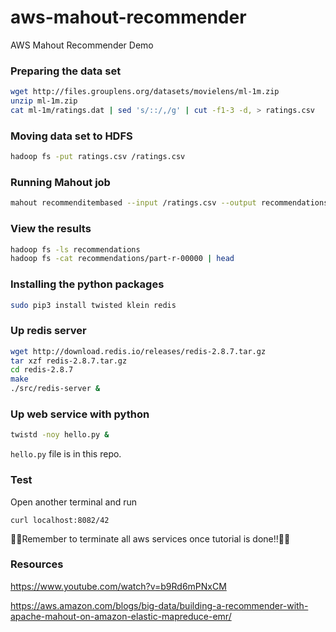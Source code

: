 # aws-mahout-recommender
AWS Mahout Recommender Demo

### Preparing the data set

```sh
wget http://files.grouplens.org/datasets/movielens/ml-1m.zip
unzip ml-1m.zip
cat ml-1m/ratings.dat | sed 's/::/,/g' | cut -f1-3 -d, > ratings.csv
```

### Moving data set to HDFS

```sh
hadoop fs -put ratings.csv /ratings.csv
```

### Running Mahout job

```sh
mahout recommenditembased --input /ratings.csv --output recommendations --numRecommendations 10 --outputPathForSimilarityMatrix similarity-matrix --similarityClassname SIMILARITY_COSINE
```

### View the results

```sh
hadoop fs -ls recommendations
hadoop fs -cat recommendations/part-r-00000 | head
```

### Installing the python packages

```sh
sudo pip3 install twisted klein redis
```

### Up redis server

```sh
wget http://download.redis.io/releases/redis-2.8.7.tar.gz
tar xzf redis-2.8.7.tar.gz
cd redis-2.8.7
make
./src/redis-server &
```

### Up web service with python

```sh
twistd -noy hello.py &
```

`hello.py` file is in this repo.

### Test

Open another terminal and run

```curl
curl localhost:8082/42
```

🔴🔴Remember to terminate all aws services once tutorial is done!!🔴🔴

### Resources

https://www.youtube.com/watch?v=b9Rd6mPNxCM

https://aws.amazon.com/blogs/big-data/building-a-recommender-with-apache-mahout-on-amazon-elastic-mapreduce-emr/
